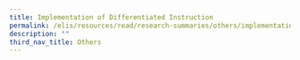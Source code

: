 ```yaml
---
title: Implementation of Differentiated Instruction
permalink: /elis/resources/read/research-summaries/others/implementation-of-differentiated-instruction/
description: ""
third_nav_title: Others
---
```

